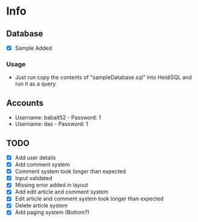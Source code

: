 # Info

## Database

- [x] Sample Added

### Usage

- Just run copy the contents of "sampleDatabase.sql" into HeidiSQL and run it as a query

## Accounts

- Username: babait52 - Password: 1
- Username: das - Password: 1

## TODO

- [x] Add user details
- [x] Add comment system
- [x] Comment system took longer than expected
- [x] Input validated
- [x] Missing error added in layout
- [x] Add edit article and comment system
- [x] Edit article and comment system took longer than expected
- [x] Delete article system
- [x] Add paging system (Bottom?)